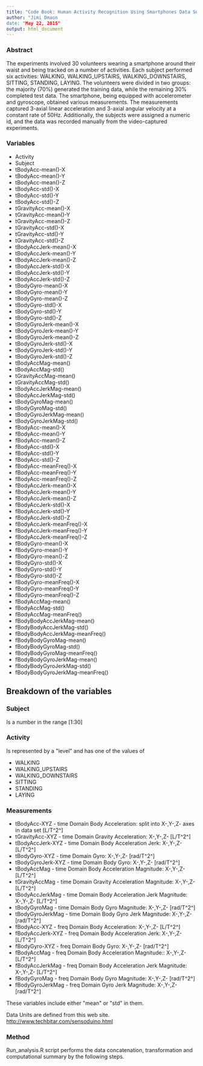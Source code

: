 ```yaml
---
title: "Code Book: Human Activity Recognition Using Smartphones Data Set"
author: "Jimi Dmaon
date: "May 22, 2015"
output: html_document
---
```



### Abstract
The experiments involved 30 volunteers wearing a smartphone around their waist and being tracked on a number of activities. Each subject performed six activities: WALKING, WALKING_UPSTAIRS, WALKING_DOWNSTAIRS, SITTING, STANDING, LAYING. The volunteers were divided in two groups: the majority (70%) generated the training data, while the remaining 30% completed test data. The smartphone, being equipped with accelerometer and gyroscope, obtained various measurements. The measurements captured 3-axial linear acceleration and 3-axial angular velocity at a constant rate of 50Hz. Additionally, the subjects were assigned a numeric id, and the data was recorded manually from the video-captured experiments.


### Variables

* Activity
* Subject
* tBodyAcc-mean()-X
* tBodyAcc-mean()-Y
* tBodyAcc-mean()-Z
* tBodyAcc-std()-X
* tBodyAcc-std()-Y
* tBodyAcc-std()-Z
* tGravityAcc-mean()-X
* tGravityAcc-mean()-Y
* tGravityAcc-mean()-Z
* tGravityAcc-std()-X
* tGravityAcc-std()-Y
* tGravityAcc-std()-Z
* tBodyAccJerk-mean()-X
* tBodyAccJerk-mean()-Y
* tBodyAccJerk-mean()-Z
* tBodyAccJerk-std()-X
* tBodyAccJerk-std()-Y
* tBodyAccJerk-std()-Z
* tBodyGyro-mean()-X
* tBodyGyro-mean()-Y
* tBodyGyro-mean()-Z
* tBodyGyro-std()-X
* tBodyGyro-std()-Y
* tBodyGyro-std()-Z
* tBodyGyroJerk-mean()-X
* tBodyGyroJerk-mean()-Y
* tBodyGyroJerk-mean()-Z
* tBodyGyroJerk-std()-X
* tBodyGyroJerk-std()-Y
* tBodyGyroJerk-std()-Z
* tBodyAccMag-mean()
* tBodyAccMag-std()
* tGravityAccMag-mean()
* tGravityAccMag-std()
* tBodyAccJerkMag-mean()
* tBodyAccJerkMag-std()
* tBodyGyroMag-mean()
* tBodyGyroMag-std()
* tBodyGyroJerkMag-mean()
* tBodyGyroJerkMag-std()
* fBodyAcc-mean()-X
* fBodyAcc-mean()-Y
* fBodyAcc-mean()-Z
* fBodyAcc-std()-X
* fBodyAcc-std()-Y
* fBodyAcc-std()-Z
* fBodyAcc-meanFreq()-X
* fBodyAcc-meanFreq()-Y
* fBodyAcc-meanFreq()-Z
* fBodyAccJerk-mean()-X
* fBodyAccJerk-mean()-Y
* fBodyAccJerk-mean()-Z
* fBodyAccJerk-std()-X
* fBodyAccJerk-std()-Y
* fBodyAccJerk-std()-Z
* fBodyAccJerk-meanFreq()-X
* fBodyAccJerk-meanFreq()-Y
* fBodyAccJerk-meanFreq()-Z
* fBodyGyro-mean()-X
* fBodyGyro-mean()-Y
* fBodyGyro-mean()-Z
* fBodyGyro-std()-X
* fBodyGyro-std()-Y
* fBodyGyro-std()-Z
* fBodyGyro-meanFreq()-X
* fBodyGyro-meanFreq()-Y
* fBodyGyro-meanFreq()-Z
* fBodyAccMag-mean()
* fBodyAccMag-std()
* fBodyAccMag-meanFreq()
* fBodyBodyAccJerkMag-mean()
* fBodyBodyAccJerkMag-std()
* fBodyBodyAccJerkMag-meanFreq()
* fBodyBodyGyroMag-mean()
* fBodyBodyGyroMag-std()
* fBodyBodyGyroMag-meanFreq()
* fBodyBodyGyroJerkMag-mean()
* fBodyBodyGyroJerkMag-std()
* fBodyBodyGyroJerkMag-meanFreq()


## Breakdown of the variables

### Subject
Is a number in the range [1:30]

### Activity
Is represented by a "level" and has one of the values of 
* WALKING
* WALKING_UPSTAIRS
* WALKING_DOWNSTAIRS
* SITTING
* STANDING
* LAYING

### Measurements

* tBodyAcc-XYZ - time Domain Body Acceleration: split into X-,Y-,Z- axes in data set [L/T^2^]
* tGravityAcc-XYZ - time Domain Gravity Acceleration: X-,Y-,Z- [L/T^2^]
* tBodyAccJerk-XYZ - time Domain Body Acceleration Jerk: X-,Y-,Z- [L/T^2^]
* tBodyGyro-XYZ - time Domain Gyro: X-,Y-,Z- [rad/T^2^]
* tBodyGyroJerk-XYZ - time Domain Body Gyro: X-,Y-,Z- [rad/T^2^]
* tBodyAccMag - time Domain Body Acceleration Magnitude: X-,Y-,Z- [L/T^2^]
* tGravityAccMag - time Domain Gravity Acceleration Magnitude: X-,Y-,Z- [L/T^2^]
* tBodyAccJerkMag - time Domain Body Acceleration Jerk Magnitude: X-,Y-,Z- [L/T^2^]
* tBodyGyroMag - time Domain Body Gyro Magnitude: X-,Y-,Z- [rad/T^2^]
* tBodyGyroJerkMag - time Domain Body Gyro Jerk Magnitude: X-,Y-,Z- [rad/T^2^]
* fBodyAcc-XYZ - freq Domain Body Acceleration: X-,Y-,Z- [L/T^2^]
* fBodyAccJerk-XYZ - freq Domain Body Acceleration Jerk: X-,Y-,Z- [L/T^2^]
* fBodyGyro-XYZ - freq Domain Body Gyro: X-,Y-,Z- [rad/T^2^]
* fBodyAccMag - freq Domain Body Acceleration Magnitude:: X-,Y-,Z- [L/T^2^]
* fBodyAccJerkMag - freq Domain Body Acceleration Jerk Magnitude: X-,Y-,Z- [L/T^2^]
* fBodyGyroMag - freq Domain Body Gyro Magnitude: X-,Y-,Z- [rad/T^2^]
* fBodyGyroJerkMag - freq Domain Gyro Jerk Magnitude: X-,Y-,Z- [rad/T^2^]



These variables include either "mean" or "std" in them. 


Data Units are defined from this web site.
http://www.techbitar.com/sensoduino.html
### Method
Run_analysis.R script performs the data concatenation, transformation and computational summary by the following steps.

